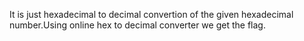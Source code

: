 It is just hexadecimal to decimal convertion of the given hexadecimal number.Using online hex to decimal converter we get the flag.

